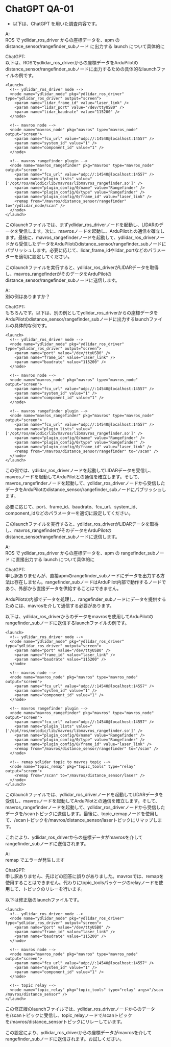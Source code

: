 # ChatGPT QA-01

* 以下は、ChatGPT を用いた調査内容です。

A:<br>
ROS で ydlidar_ros_driver からの座標データを、apm の distance_sensor/rangefinder_subノード に出力する launch について具体的に

ChatGPT:<br>
以下は、ROSでydlidar_ros_driverからの座標データをArduPilotのdistance_sensor/rangefinder_subノードに出力するための具体的なlaunchファイルの例です。

```
<launch>
  <!-- ydlidar_ros_driver node -->
  <node name="ydlidar_node" pkg="ydlidar_ros_driver" type="ydlidar_ros_driver" output="screen">
    <param name="lidar_frame_id" value="laser_link" />
    <param name="lidar_port" value="/dev/ttyUSB0" />
    <param name="lidar_baudrate" value="115200" />
  </node>

  <!-- mavros node -->
  <node name="mavros_node" pkg="mavros" type="mavros_node" output="screen">
    <param name="fcu_url" value="udp://:14540@localhost:14557" />
    <param name="system_id" value="1" />
    <param name="component_id" value="1" />
  </node>

  <!-- mavros rangefinder plugin -->
  <node name="mavros_rangefinder" pkg="mavros" type="mavros_node" output="screen">
    <param name="fcu_url" value="udp://:14540@localhost:14557" />
    <param name="plugin_lists" value="['/opt/ros/melodic/lib/mavros/libmavros_rangefinder.so']" />
    <param name="plugin_config/0/name" value="Rangefinder" />
    <param name="plugin_config/0/type" value="Rangefinder" />
    <param name="plugin_config/0/frame_id" value="laser_link" />
    <remap from="/mavros/distance_sensor/rangefinder" to="/ydlidar_node/scan" />
  </node>
</launch>
```

このlaunchファイルでは、まずydlidar_ros_driverノードを起動し、LIDARのデータを受信します。次に、mavrosノードを起動し、ArduPilotとの通信を確立します。最後に、mavros_rangefinderノードを起動して、ydlidar_ros_driverノードから受信したデータをArduPilotのdistance_sensor/rangefinder_subノードにパブリッシュします。必要に応じて、lidar_frame_idやlidar_portなどのパラメーターを適切に設定してください。

このlaunchファイルを実行すると、ydlidar_ros_driverがLIDARデータを取得し、mavros_rangefinderがそのデータをArduPilotのdistance_sensor/rangefinder_subノードに送信します。

A:<br>
別の例はありますか？

ChatGPT:<br>
もちろんです。以下は、別の例としてydlidar_ros_driverからの座標データをArduPilotのdistance_sensor/rangefinder_subノードに出力するlaunchファイルの具体的な例です。

```
<launch>
  <!-- ydlidar_ros_driver node -->
  <node name="ydlidar_node" pkg="ydlidar_ros_driver" type="ydlidar_ros_driver" output="screen">
    <param name="port" value="/dev/ttyUSB0" />
    <param name="frame_id" value="laser_link" />
    <param name="baudrate" value="115200" />
  </node>

  <!-- mavros node -->
  <node name="mavros_node" pkg="mavros" type="mavros_node" output="screen">
    <param name="fcu_url" value="udp://:14540@localhost:14557" />
    <param name="system_id" value="1" />
    <param name="component_id" value="1" />
  </node>

  <!-- mavros rangefinder plugin -->
  <node name="mavros_rangefinder" pkg="mavros" type="mavros_node" output="screen">
    <param name="fcu_url" value="udp://:14540@localhost:14557" />
    <param name="plugin_lists" value="['/opt/ros/melodic/lib/mavros/libmavros_rangefinder.so']" />
    <param name="plugin_config/0/name" value="Rangefinder" />
    <param name="plugin_config/0/type" value="Rangefinder" />
    <param name="plugin_config/0/frame_id" value="laser_link" />
    <remap from="/mavros/distance_sensor/rangefinder" to="/scan" />
  </node>
</launch>
```

この例では、ydlidar_ros_driverノードを起動してLIDARデータを受信し、mavrosノードを起動してArduPilotとの通信を確立します。そして、mavros_rangefinderノードを起動して、ydlidar_ros_driverノードから受信したデータをArduPilotのdistance_sensor/rangefinder_subノードにパブリッシュします。

必要に応じて、port、frame_id、baudrate、fcu_url、system_id、component_idなどのパラメーターを適切に設定してください。

このlaunchファイルを実行すると、ydlidar_ros_driverがLIDARデータを取得し、mavros_rangefinderがそのデータをArduPilotのdistance_sensor/rangefinder_subノードに送信します。


A:<br>
ROS で ydlidar_ros_driver からの座標データを、apm の rangefinder_subノード に直接出力する launch について具体的に

ChatGPT:<br>
申し訳ありませんが、直接apmのrangefinder_subノードにデータを出力する方法は存在しません。rangefinder_subノードはArduPilot内部で動作するノードであり、外部から直接データを供給することはできません。

ArduPilotの内部でデータを処理し、rangefinder_subノードにデータを提供するためには、mavrosを介して通信する必要があります。

以下は、ydlidar_ros_driverからのデータをmavrosを使用してArduPilotのrangefinder_subノードに送信するlaunchファイルの例です。

```
<launch>
  <!-- ydlidar_ros_driver node -->
  <node name="ydlidar_node" pkg="ydlidar_ros_driver" type="ydlidar_ros_driver" output="screen">
    <param name="port" value="/dev/ttyUSB0" />
    <param name="frame_id" value="laser_link" />
    <param name="baudrate" value="115200" />
  </node>

  <!-- mavros node -->
  <node name="mavros_node" pkg="mavros" type="mavros_node" output="screen">
    <param name="fcu_url" value="udp://:14540@localhost:14557" />
    <param name="system_id" value="1" />
    <param name="component_id" value="1" />
  </node>

  <!-- mavros rangefinder plugin -->
  <node name="mavros_rangefinder" pkg="mavros" type="mavros_node" output="screen">
    <param name="fcu_url" value="udp://:14540@localhost:14557" />
    <param name="plugin_lists" value="['/opt/ros/melodic/lib/mavros/libmavros_rangefinder.so']" />
    <param name="plugin_config/0/name" value="Rangefinder" />
    <param name="plugin_config/0/type" value="Rangefinder" />
    <param name="plugin_config/0/frame_id" value="laser_link" />
    <remap from="/mavros/distance_sensor/rangefinder" to="/scan" />
  </node>

  <!-- remap ydlidar topic to mavros topic -->
  <node name="topic_remap" pkg="topic_tools" type="relay" output="screen">
    <remap from="/scan" to="/mavros/distance_sensor/laser" />
  </node>
</launch>
```

このlaunchファイルでは、ydlidar_ros_driverノードを起動してLIDARデータを受信し、mavrosノードを起動してArduPilotとの通信を確立します。そして、mavros_rangefinderノードを起動して、ydlidar_ros_driverノードから受信したデータを/scanトピックに送信します。最後に、topic_remapノードを使用して、/scanトピックを/mavros/distance_sensor/laserトピックにリマップします。

これにより、ydlidar_ros_driverからの座標データがmavrosを介してrangefinder_subノードに送信されます。

A:<br>
remap でエラーが発生します

ChatGPT:<br>
申し訳ありません、先ほどの回答に誤りがありました。mavrosでは、remapを使用することはできません。代わりにtopic_toolsパッケージのrelayノードを使用して、トピックのリレーを行います。

以下は修正版のlaunchファイルです。

```
<launch>
  <!-- ydlidar_ros_driver node -->
  <node name="ydlidar_node" pkg="ydlidar_ros_driver" type="ydlidar_ros_driver" output="screen">
    <param name="port" value="/dev/ttyUSB0" />
    <param name="frame_id" value="laser_link" />
    <param name="baudrate" value="115200" />
  </node>

  <!-- mavros node -->
  <node name="mavros_node" pkg="mavros" type="mavros_node" output="screen">
    <param name="fcu_url" value="udp://:14540@localhost:14557" />
    <param name="system_id" value="1" />
    <param name="component_id" value="1" />
  </node>

  <!-- topic relay -->
  <node name="topic_relay" pkg="topic_tools" type="relay" args="/scan /mavros/distance_sensor" />
</launch>
```

この修正版のlaunchファイルでは、ydlidar_ros_driverノードからのデータを/scanトピックに受信し、topic_relayノードで/scanトピックを/mavros/distance_sensorトピックにリレーしています。

この設定により、ydlidar_ros_driverからの座標データがmavrosを介してrangefinder_subノードに送信されます。お試しください。
